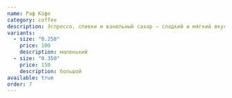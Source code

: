 ```yaml
---
name: Раф Кофе
category: coffee
description: Эспрессо, сливки и ванильный сахар — сладкий и мягкий вкус.
variants:
  - size: "0.250"
    price: 100
    description: маленький
  - size: "0.350"
    price: 150
    description: большой
available: true
order: 7
---
```

